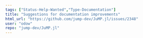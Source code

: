 ```yaml
---
tags: ["Status-Help-Wanted","Type-Documentation"]
title: "Suggestions for documentation improvements"
html_url: "https://github.com/jump-dev/JuMP.jl/issues/2348"
user: "odow"
repo: "jump-dev/JuMP.jl"
---
```


